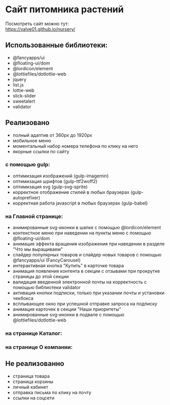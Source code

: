 # Сайт питомника растений

Посмотреть сайт можно тут:<br>
<https://valve01.github.io/nursery/><br>

## Использованные библиотеки:

- @fancyapps/ui
- @floating-ui/dom
- @lordicon/element
- @lottiefiles/dotlottie-web
- jquery
- list.js
- lottie-web
- slick-slider
- sweetalert
- validator

## Реализовано

- полный адаптив от 360px до 1920px
- мобильное меню
- моментальный набор номера телефона по клику на него
- якорные ссылки по сайту

### с помощью gulp:
- оптимизация изображений (gulp-imagemin)
- оптимизация шрифтов (gulp-ttf2woff2)
- оптимизация svg (gulp-svg-sprite)
- корректное отображение стилей в любых браузерах (gulp-autoprefixer)
- корректная работа javascript в любых браузерах (gulp-babel)

### на Главной странице:
- анимированные svg-иконки в шапке с помощью @lordicon/element
- контекстное меню при наведении на пункты меню с помощью @floating-ui/dom
- анимация эффекта вращения изображения при наведении в разделе "Что мы выращиваем"
- слайдер популярных товаров и слайдер новых товаров с помощью @fancyapps/ui (FancyCarousel)
- интерактивная кнопка "Купить" в карточке товара
- анимация появления контента в секции с отзывами при прокрутке страницы до этой секции
- валидация введенной электронной почты на корректность с помощью библиотеки validator
- активация кнопки подписки, только при указании почты и установки чекбокса
- всплывающее окно при успешной отправке запроса на подписку
- анимация карточек в секции "Наши приоритеты"
- анимированные svg-иконки в подвале с помощью @lottiefiles/dotlottie-web
### на странице Каталог:

### на странице О компании:





## Не реализованно
- страница товара
- страница корзины
- личный кабинет
- отправка письма по клику на почту
- ссылки на соцсети


